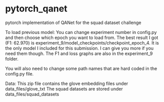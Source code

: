 # pytorch_qanet
pytorch implementation of QANet for the squad dataset challenge

To load previous model:
You can change experiment number in config.py and then choose which epoch you want to load from. 
The best result I got (F1: 62.970) is experiment_9/model_checkpoints/checkpoint_epoch_4. It is the only model I included for this submission. I can give you more if you need them though. The F1 and loss graphs are also in the experiment_9 folder. 

You will also need to change some path names that are hard coded in the config.py file. 

Data:
This zip file contains the glove embedding files under data_files/glove_txt
The squad datasets are stored under data_files/squad_datasets

